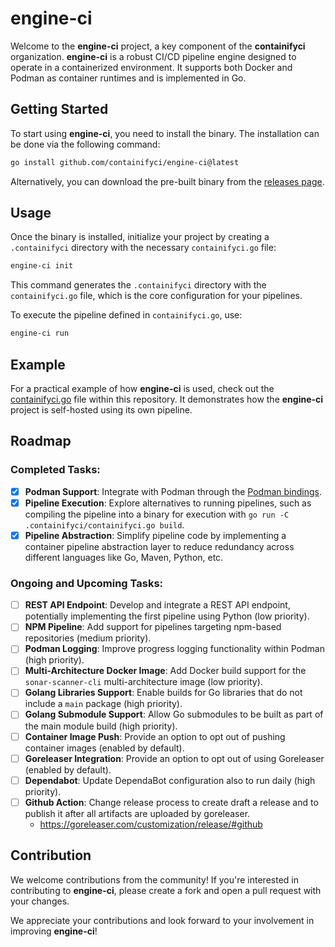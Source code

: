 # engine-ci

Welcome to the **engine-ci** project, a key component of the **containifyci** organization. **engine-ci** is a robust CI/CD pipeline engine designed to operate in a containerized environment. It supports both Docker and Podman as container runtimes and is implemented in Go.

## Getting Started

To start using **engine-ci**, you need to install the binary. The installation can be done via the following command:

```bash
go install github.com/containifyci/engine-ci@latest
```

Alternatively, you can download the pre-built binary from the [releases page](https://github.com/containifyci/engine-ci/releases).

## Usage

Once the binary is installed, initialize your project by creating a `.containifyci` directory with the necessary `containifyci.go` file:

```bash
engine-ci init
```

This command generates the `.containifyci` directory with the `containifyci.go` file, which is the core configuration for your pipelines.

To execute the pipeline defined in `containifyci.go`, use:

```bash
engine-ci run
```

## Example

For a practical example of how **engine-ci** is used, check out the [containifyci.go](./.containifyci/containifyci.go) file within this repository. It demonstrates how the **engine-ci** project is self-hosted using its own pipeline.

## Roadmap

### Completed Tasks:
- [x] **Podman Support**: Integrate with Podman through the [Podman bindings](https://github.com/containers/podman/tree/main/pkg/bindings).
- [x] **Pipeline Execution**: Explore alternatives to running pipelines, such as compiling the pipeline into a binary for execution with `go run -C .containifyci/containifyci.go build`.
- [x] **Pipeline Abstraction**: Simplify pipeline code by implementing a container pipeline abstraction layer to reduce redundancy across different languages like Go, Maven, Python, etc.

### Ongoing and Upcoming Tasks:
- [ ] **REST API Endpoint**: Develop and integrate a REST API endpoint, potentially implementing the first pipeline using Python (low priority).
- [ ] **NPM Pipeline**: Add support for pipelines targeting npm-based repositories (medium priority).
- [ ] **Podman Logging**: Improve progress logging functionality within Podman (high priority).
- [ ] **Multi-Architecture Docker Image**: Add Docker build support for the `sonar-scanner-cli` multi-architecture image (low priority).
- [ ] **Golang Libraries Support**: Enable builds for Go libraries that do not include a `main` package (high priority).
- [ ] **Golang Submodule Support**: Allow Go submodules to be built as part of the main module build (high priority).
- [ ] **Container Image Push**: Provide an option to opt out of pushing container images (enabled by default).
- [ ] **Goreleaser Integration**: Provide an option to opt out of using Goreleaser (enabled by default).
- [ ] **Dependabot**: Update DependaBot configuration also to run daily (high priority).
- [ ] **Github Action**: Change release process to create draft a release and to publish it after all artifacts are uploaded by goreleaser.
  - https://goreleaser.com/customization/release/#github


## Contribution

We welcome contributions from the community! If you're interested in contributing to **engine-ci**, please create a fork and open a pull request with your changes.

We appreciate your contributions and look forward to your involvement in improving **engine-ci**!
